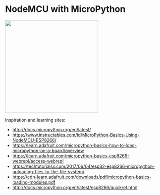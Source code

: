 # NodeMCU with MicroPython

<img src="http://www.electronicwings.com/public/images/user_images/images/NodeMCU/NodeMCU%20Basics%20using%20Arduino%20IDE/NodeMCU%20GPIO/NodeMCU%20GPIOs.png" width="300"><br>


Inspiration and learning sites:
* http://docs.micropython.org/en/latest/
* https://www.instructables.com/id/MicroPython-Basics-Using-NodeMCU-ESP8266/
* https://learn.adafruit.com/micropython-basics-how-to-load-micropython-on-a-board/overview
* https://learn.adafruit.com/micropython-basics-esp8266-webrepl/access-webrepl
* https://techtutorialsx.com/2017/06/04/esp32-esp8266-micropython-uploading-files-to-the-file-system/
* https://cdn-learn.adafruit.com/downloads/pdf/micropython-basics-loading-modules.pdf
* http://docs.micropython.org/en/latest/esp8266/quickref.html
